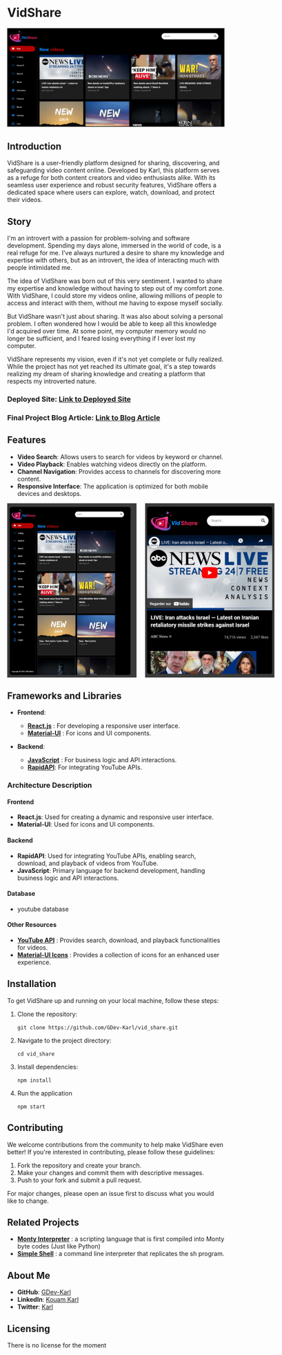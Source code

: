 # VidShare

![VidShare Logo](./images/Home_pc.jpeg)

## Introduction

VidShare is a user-friendly platform designed for sharing, discovering, and safeguarding video content online. Developed by Karl, this platform serves as a refuge for both content creators and video enthusiasts alike. With its seamless user experience and robust security features, VidShare offers a dedicated space where users can explore, watch, download, and protect their videos.

## Story

I'm an introvert with a passion for problem-solving and software development. Spending my days alone, immersed in the world of code, is a real refuge for me. I've always nurtured a desire to share my knowledge and expertise with others, but as an introvert, the idea of interacting much with people intimidated me.

The idea of VidShare was born out of this very sentiment. I wanted to share my expertise and knowledge without having to step out of my comfort zone. With VidShare, I could store my videos online, allowing millions of people to access and interact with them, without me having to expose myself socially.

But VidShare wasn't just about sharing. It was also about solving a personal problem. I often wondered how I would be able to keep all this knowledge I'd acquired over time. At some point, my computer memory would no longer be sufficient, and I feared losing everything if I ever lost my computer.

VidShare represents my vision, even if it's not yet complete or fully realized. While the project has not yet reached its ultimate goal, it's a step towards realizing my dream of sharing knowledge and creating a platform that respects my introverted nature.

### **Deployed Site:** [Link to Deployed Site](https://hilarious-muffin-7168a8.netlify.app/)
### **Final Project Blog Article:** [Link to Blog Article](https://www.linkedin.com/pulse/vidshare-journey-software-engineering-karl-gerard-tekam-kouam-anaie/)

## Features

- **Video Search**: Allows users to search for videos by keyword or channel.
- **Video Playback**: Enables watching videos directly on the platform.
- **Channel Navigation**: Provides access to channels for discovering more content.
- **Responsive Interface**: The application is optimized for both mobile devices and desktops.

<div style="display: flex; justify-content: space-between;">
    <img src="./images/Ipad%20pro.jpeg" alt="VidShare on ipad pro" width="300" style="margin-right: 10px;">
    <img src="./images/surface%20duo.jpeg" alt="VidShare on Surface Duo" width="300" style="margin-left: 10px;">
</div>


## Frameworks and Libraries

- **Frontend**: 
  - [**React.js**](https://react.dev/) : For developing a responsive user interface.
  - [**Material-UI**](https://mui.com/material-ui/) : For icons and UI components.

- **Backend**: 
  - [**JavaScript**](https://developer.mozilla.org/en-US/docs/Web/javascript) : For business logic and API interactions.
  - [**RapidAPI**](https://rapidapi.com/hub): For integrating YouTube APIs.

### Architecture Description

#### Frontend
- **React.js**: Used for creating a dynamic and responsive user interface.
- **Material-UI**: Used for icons and UI components.

#### Backend
- **RapidAPI**: Used for integrating YouTube APIs, enabling search, download, and playback of videos from YouTube.
- **JavaScript**: Primary language for backend development, handling business logic and API interactions.

#### Database
- youtube database

#### Other Resources
- [**YouTube API**](https://rapidapi.com/ytdlfree/api/youtube-v31?utm_source=youtube.com%2FJavaScriptMastery&utm_medium=referral&utm_campaign=DevRel) : Provides search, download, and playback functionalities for videos.
- [**Material-UI Icons**](https://mui.com/material-ui/material-icons/) : Provides a collection of icons for an enhanced user experience.

## Installation

To get VidShare up and running on your local machine, follow these steps:

1. Clone the repository:
    ```
    git clone https://github.com/GDev-Karl/vid_share.git
    ```
2. Navigate to the project directory:
    ```
    cd vid_share
    ```
3. Install dependencies:
    ```
    npm install
    ```
4. Run the application
    ```
    npm start
    ```

## Contributing

We welcome contributions from the community to help make VidShare even better! If you're interested in contributing, please follow these guidelines:

1. Fork the repository and create your branch.
2. Make your changes and commit them with descriptive messages.
3. Push to your fork and submit a pull request.

For major changes, please open an issue first to discuss what you would like to change.

## Related Projects

- [**Monty Interpreter**](https://github.com/GDev-Karl/monty) : a scripting language that is first compiled into Monty byte codes (Just like Python)
- [**Simple Shell**](https://github.com/Echewis/simple_shell) : a command line interpreter that replicates the sh program.

## About Me

- **GitHub**: [GDev-Karl](https://github.com/GDev-Karl)
- **LinkedIn**: [Kouam Karl](https://www.linkedin.com/in/karl-gerard/)
- **Twitter**: [Karl](https://twitter.com/Karl_Gerard_)

## Licensing

There is no license for the moment
